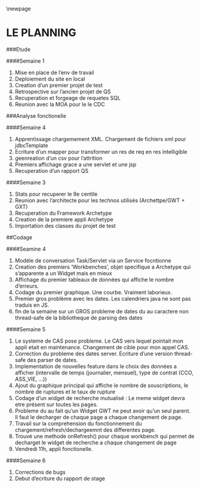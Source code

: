 \newpage

LE PLANNING
===========

###Etude

####Semaine 1

1. Mise en place de l’env de travail
2. Deploiement du site en local
3. Creation d’un premier projet de test
1. Retrospective sur l’ancien projet de QS
2. Recuperation et forgeage de requetes SQL
3. Reunion avec la MOA pour le le CDC

###Analyse fonctionelle

####Semaine 4

1. Apprentissage chargemement XML. Chargement de fichiers xml pour jdbcTemplate
2. Ecriture d’un mapper pour transformer un res de req en res intelligible
3. geenreation d’un csv pour l’attrition
4. Premiers affichage grace a une servlet et une jsp
5. Recuperation d’un rapport QS

####Semaine 3

1. Stats pour recuperer le 9e centile
2. Reunion avec l’architecte pour les technos utilisés (Archettpe/GWT + GXT)
3. Recuperation du Framework Archetype
4. Creation de la premiere appli Archetype
5. Importation des classes du projet de test

##Codage

####Seamine 4

1. Modèle de conversation Task/Servlet via un Service focntionne
2. Creation des premiers ‘Workbenches’, objet specifique a Archetype qui s’apparente a un Widget mais en mieux
3. Affichage du premier tableaux de données qui affiche le nombre d’erreurs.
4. Codage du premier graphique. Une courbe. Vraiment laborieux.
5. Premier gros problème avec les dates. Les calendriers java ne sont pas traduis en JS.
6. fin de la semaine sur un GROS probleme de dates du au caractere non thread-safe de la bibliotheque de parsing des dates

####Semaine 5

1. Le systeme de CAS pose probleme. Le CAS vers lequel pointait mon appli etait en maintenance. Changement de cible pour mon appel CAS.
2. Correction du probleme des dates server. Ecriture d’une version thread-safe des parser de dates.
3. Implementation de nouvelles feature dans le choix des données a afficher (intervalle de temps (journalier, mensuel), type de contrat (CCO, ASS_VIE, ...))
4. Ajout du graphique principal qui affiche le nombre de souscriptions, le nombre de ruptures et le taux de rupture
5. Codage d’un widget de recherche mutualisé : Le meme widget devra etre présent sur toutes les pages.
6. Probleme du au fait qu’un Widget GWT ne peut avoir qu’un seul parent. Il faut le decharger de chaque page a chaque changement de page.
7. Travail sur la comprehension du fonctionnement du chargement/refresh/dechargeemnt des differentes page.
8. Trouvé une methode onRefresh() pour chaque workbench qui permet de decharget le widget de recherche a chaque changement de page
9. Vendredi 11h, appli fonctionelle.

####Semaine 6

1. Corrections de bugs
2. Debut d’ecriture du rapport de stage
